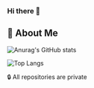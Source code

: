 ### Hi there 👋

<!--
**barissozudogru/barissozudogru** is a ✨ _special_ ✨ repository because its `README.md` (this file) appears on your GitHub profile.

Here are some ideas to get you started:

- 🔭 I’m currently working on ...
- 🌱 I’m currently learning ...
- 👯 I’m looking to collaborate on ...
- 🤔 I’m looking for help with ...
- 💬 Ask me about ...
- 📫 How to reach me: ...
- 😄 Pronouns: ...
- ⚡ Fun fact: ...
-->

## 🚀 About Me

![Anurag's GitHub stats](https://github-readme-stats.vercel.app/api?username=barissozudogru&exclude_repo=barissozudogru&hide=contribs,prs&show_icons=true&theme=tokyonight)

![Top Langs](https://github-readme-stats.vercel.app/api/top-langs/?username=barissozudogru&layout=compact&show_icons=true&theme=tokyonight)

🔒 All repositories are private
